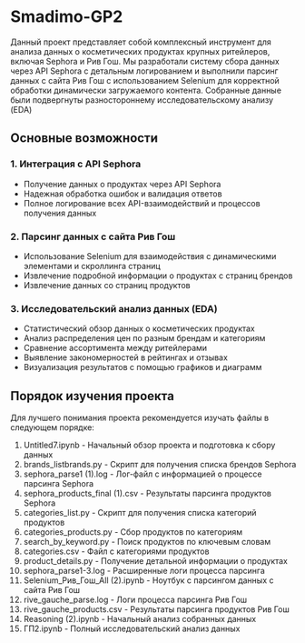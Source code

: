 # Smadimo-GP2
Данный проект представляет собой комплексный инструмент для анализа данных о косметических продуктах крупных ритейлеров, включая Sephora и Рив Гош. Мы разработали систему сбора данных через API Sephora с детальным логированием и выполнили парсинг данных с сайта Рив Гош с использованием Selenium для корректной обработки динамически загружаемого контента. Собранные данные были подвергнуты разностороннему исследовательскому анализу (EDA)

## Основные возможности

### 1. Интеграция с API Sephora
- Получение данных о продуктах через API Sephora
- Надежная обработка ошибок и валидация ответов
- Полное логирование всех API-взаимодействий и процессов получения данных

### 2. Парсинг данных с сайта Рив Гош
- Использование Selenium для взаимодействия с динамическими элементами и скроллинга страниц
- Извлечение подробной информации о продуктах с страниц брендов
- Извлечение данных со страниц продуктов

### 3. Исследовательский анализ данных (EDA)
- Статистический обзор данных о косметических продуктах
- Анализ распределения цен по разным брендам и категориям
- Сравнение ассортимента между ритейлерами
- Выявление закономерностей в рейтингах и отзывах
- Визуализация результатов с помощью графиков и диаграмм

## Порядок изучения проекта

Для лучшего понимания проекта рекомендуется изучать файлы в следующем порядке:

1. Untitled7.ipynb - Начальный обзор проекта и подготовка к сбору данных
2. brands_listbrands.py - Скрипт для получения списка брендов Sephora
3. sephora_parse1 (1).log - Лог-файл с информацией о процессе парсинга Sephora
4. sephora_products_final (1).csv - Результаты парсинга продуктов Sephora
5. categories_list.py - Скрипт для получения списка категорий продуктов
6. categories_products.py - Сбор продуктов по категориям
7. search_by_keyword.py - Поиск продуктов по ключевым словам
8. categories.csv - Файл с категориями продуктов
9. product_details.py - Получение детальной информации о продуктах
10. sephora_parse1-3.log - Расширенные логи процесса парсинга
11. Selenium_Рив_Гош_All (2).ipynb - Ноутбук с парсингом данных с сайта Рив Гош
12. rive_gauche_parse.log - Логи процесса парсинга Рив Гош
13. rive_gauche_products.csv - Результаты парсинга продуктов Рив Гош
14. Reasoning (2).ipynb - Начальный анализ собранных данных
15. ГП2.ipynb - Полный исследовательский анализ данных
